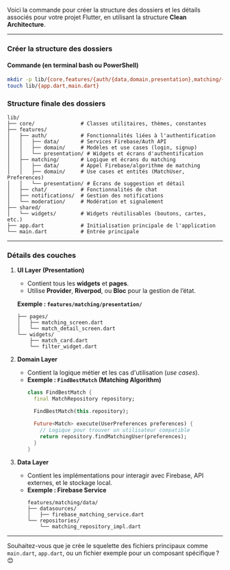 Voici la commande pour créer la structure des dossiers et les détails associés pour votre projet Flutter, en utilisant la structure **Clean Architecture**.

---

### **Créer la structure des dossiers**
#### Commande (en terminal bash ou PowerShell)
```bash
mkdir -p lib/{core,features/{auth/{data,domain,presentation},matching/{data,domain,presentation},chat,data/notifications,moderation},shared/widgets}
touch lib/{app.dart,main.dart}
```

### **Structure finale des dossiers**
```plaintext
lib/
├── core/               # Classes utilitaires, thèmes, constantes
├── features/
│   ├── auth/           # Fonctionnalités liées à l'authentification
│   │   ├── data/       # Services Firebase/Auth API
│   │   ├── domain/     # Modèles et use cases (login, signup)
│   │   └── presentation/ # Widgets et écrans d'authentification
│   ├── matching/       # Logique et écrans du matching
│   │   ├── data/       # Appel Firebase/algorithme de matching
│   │   ├── domain/     # Use cases et entités (MatchUser, Preferences)
│   │   └── presentation/ # Écrans de suggestion et détail
│   ├── chat/           # Fonctionnalités de chat
│   ├── notifications/  # Gestion des notifications
│   └── moderation/     # Modération et signalement
├── shared/
│   └── widgets/        # Widgets réutilisables (boutons, cartes, etc.)
├── app.dart            # Initialisation principale de l'application
└── main.dart           # Entrée principale
```

---

### **Détails des couches**
1. **UI Layer (Presentation)**  
   - Contient tous les **widgets** et **pages**.
   - Utilise **Provider**, **Riverpod**, ou **Bloc** pour la gestion de l’état.

   **Exemple : `features/matching/presentation/`**
   ```plaintext
   ├── pages/
   │   ├── matching_screen.dart
   │   └── match_detail_screen.dart
   └── widgets/
       ├── match_card.dart
       └── filter_widget.dart
   ```

2. **Domain Layer**  
   - Contient la logique métier et les cas d'utilisation (_use cases_).
   - **Exemple : `FindBestMatch` (Matching Algorithm)**  
     ```dart
     class FindBestMatch {
       final MatchRepository repository;

       FindBestMatch(this.repository);

       Future<Match> execute(UserPreferences preferences) {
         // Logique pour trouver un utilisateur compatible
         return repository.findMatchingUser(preferences);
       }
     }
     ```

3. **Data Layer**  
   - Contient les implémentations pour interagir avec Firebase, API externes, et le stockage local.
   - **Exemple : Firebase Service**
     ```plaintext
     features/matching/data/
     ├── datasources/
     │   ├── firebase_matching_service.dart
     └── repositories/
         └── matching_repository_impl.dart
     ```

---

Souhaitez-vous que je crée le squelette des fichiers principaux comme `main.dart`, `app.dart`, ou un fichier exemple pour un composant spécifique ? 😊
